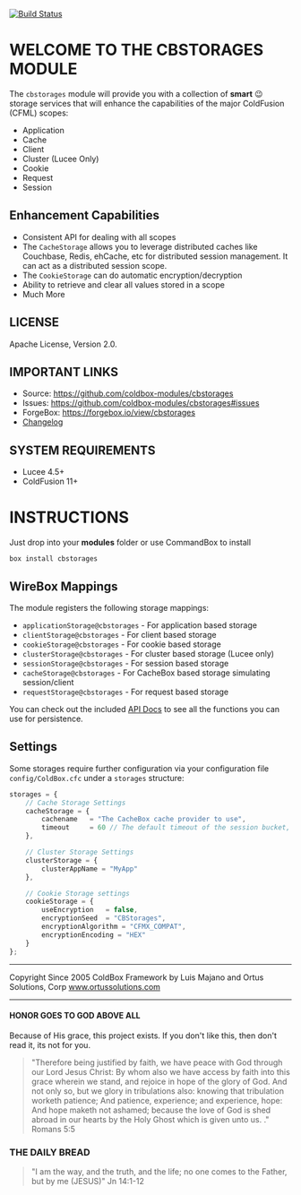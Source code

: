 [![Build Status](https://travis-ci.org/coldbox-modules/cbstorages.svg?branch=development)](https://travis-ci.org/coldbox-modules/cbstorages)

# WELCOME TO THE CBSTORAGES MODULE

The `cbstorages` module will provide you with a collection of **smart** :wink: storage services that will enhance the capabilities of the major ColdFusion (CFML) scopes: 

- Application
- Cache
- Client
- Cluster (Lucee Only)
- Cookie
- Request
- Session

## Enhancement Capabilities

- Consistent API for dealing with all scopes
- The `CacheStorage` allows you to leverage distributed caches like Couchbase, Redis, ehCache, etc for distributed session management. It can act as a distributed session scope.
- The `CookieStorage` can do automatic encryption/decryption
- Ability to retrieve and clear all values stored in a scope
- Much More

## LICENSE

Apache License, Version 2.0.

## IMPORTANT LINKS

- Source: https://github.com/coldbox-modules/cbstorages
- Issues: https://github.com/coldbox-modules/cbstorages#issues
- ForgeBox: https://forgebox.io/view/cbstorages
- [Changelog](changelog.md)

## SYSTEM REQUIREMENTS

- Lucee 4.5+
- ColdFusion 11+

# INSTRUCTIONS

Just drop into your **modules** folder or use CommandBox to install

`box install cbstorages`

## WireBox Mappings

The module registers the following storage mappings:

* `applicationStorage@cbstorages` - For application based storage
* `clientStorage@cbstorages` - For client based storage
* `cookieStorage@cbstorages` - For cookie based storage
* `clusterStorage@cbstorages` - For cluster based storage (Lucee only)
* `sessionStorage@cbstorages` - For session based storage
* `cacheStorage@cbstorages` - For CacheBox based storage simulating session/client
* `requestStorage@cbstorages` - For request based storage

You can check out the included [API Docs](https://apidocs.ortussolutions.com/#/coldbox-modules/cbstorages/) to see all the functions you can use for persistence.

## Settings

Some storages require further configuration via your configuration file `config/ColdBox.cfc` under a `storages` structure:

```js
storages = {
    // Cache Storage Settings
    cacheStorage = {
        cachename   = "The CacheBox cache provider to use",
        timeout     = 60 // The default timeout of the session bucket, defaults to 60
    },

    // Cluster Storage Settings
    clusterStorage = {
        clusterAppName = "MyApp"
    },

    // Cookie Storage settings
    cookieStorage = {
        useEncryption   = false,
        encryptionSeed  = "CBStorages",
        encryptionAlgorithm = "CFMX_COMPAT",
        encryptionEncoding = "HEX"
    }
};
```

********************************************************************************
Copyright Since 2005 ColdBox Framework by Luis Majano and Ortus Solutions, Corp
www.ortussolutions.com
********************************************************************************

#### HONOR GOES TO GOD ABOVE ALL

Because of His grace, this project exists. If you don't like this, then don't read it, its not for you.

>"Therefore being justified by faith, we have peace with God through our Lord Jesus Christ:
By whom also we have access by faith into this grace wherein we stand, and rejoice in hope of the glory of God.
And not only so, but we glory in tribulations also: knowing that tribulation worketh patience;
And patience, experience; and experience, hope:
And hope maketh not ashamed; because the love of God is shed abroad in our hearts by the 
Holy Ghost which is given unto us. ." Romans 5:5

### THE DAILY BREAD

 > "I am the way, and the truth, and the life; no one comes to the Father, but by me (JESUS)" Jn 14:1-12
